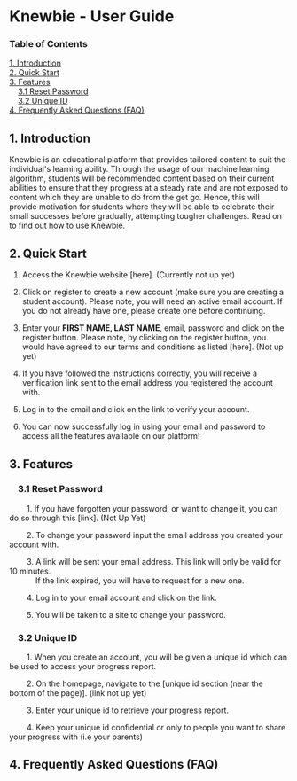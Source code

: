# Knewbie - User Guide

### Table of Contents
[1. Introduction](#intro)  
[2. Quick Start](#quickstart)<br>
[3. Features](#features)<br>
&nbsp; &nbsp; [3.1 Reset Password](#pw)<br>
&nbsp; &nbsp; [3.2 Unique ID](#id)<br>
[4. Frequently Asked Questions (FAQ)](#faq)

## <a name="intro">1. Introduction</a><br>
Knewbie is an educational platform that provides tailored content to suit the individual's learning ability. Through the usage of our machine learning algorithm, students will be recommended content based on their current abilities to ensure that they progress at a steady rate and are not exposed to content which they are unable to do from the get go. Hence, this will provide motivation for students where they will be able to celebrate their small successes before gradually, attempting tougher challenges. Read on to find out how to use Knewbie.

## <a name="quickstart">2. Quick Start</a><br>
1. Access the Knewbie website [here]. (Currently not up yet)

2. Click on register to create a new account (make sure you are creating a student account). Please note, you will need an active email account. If you do not already have one, please create one before continuing.

3. Enter your **FIRST NAME, LAST NAME**, email, password and click on the register button. Please note, by clicking on the register button, you would have agreed to our terms and conditions as listed [here]. (Not up yet)

4. If you have followed the instructions correctly, you will receive a verification link sent to the email address you registered the account with.

5. Log in to the email and click on the link to verify your account.

6. You can now successfully log in using your email and password to access all the features available on our platform!

## <a name="features">3. Features</a><br>
### <a name="pw"> &nbsp; &nbsp; 3.1 Reset Password</a><br>
&nbsp; &nbsp; &nbsp; &nbsp; 1. If you have forgotten your password, or want to change it, you can do so through this [link]. (Not Up Yet)

&nbsp; &nbsp; &nbsp; &nbsp; 2. To change your password input the email address you created your account with.

&nbsp; &nbsp; &nbsp; &nbsp; 3. A link will be sent your email address. This link will only be valid for 10 minutes.<br> 
&nbsp; &nbsp; &nbsp; &nbsp; &nbsp; &nbsp; If the link expired, you will have to request for a new one.

&nbsp; &nbsp; &nbsp; &nbsp; 4. Log in to your email account and click on the link.

&nbsp; &nbsp; &nbsp; &nbsp; 5. You will be taken to a site to change your password.

### <a name="id"> &nbsp; &nbsp; 3.2 Unique ID</a><br>
&nbsp; &nbsp; &nbsp; &nbsp; 1. When you create an account, you will be given a unique id which can be used to access your progress report.

&nbsp; &nbsp; &nbsp; &nbsp; 2. On the homepage, navigate to the [unique id section (near the bottom of the page)]. (link not up yet)

&nbsp; &nbsp; &nbsp; &nbsp; 3. Enter your unique id to retrieve your progress report.

&nbsp; &nbsp; &nbsp; &nbsp; 4. Keep your unique id confidential or only to people you want to share your progress with (i.e your parents)



## <a name="faq">4. Frequently Asked Questions (FAQ)</a><br>
